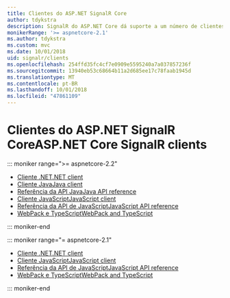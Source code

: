 ```yaml
---
title: Clientes do ASP.NET SignalR Core
author: tdykstra
description: SignalR do ASP.NET Core dá suporte a um número de clientes diferentes.
monikerRange: '>= aspnetcore-2.1'
ms.author: tdykstra
ms.custom: mvc
ms.date: 10/01/2018
uid: signalr/clients
ms.openlocfilehash: 254ffd35fc4cf7e0909e5595240a7a037857236f
ms.sourcegitcommit: 13940eb53c68664b11a2d685ee17c78faab1945d
ms.translationtype: MT
ms.contentlocale: pt-BR
ms.lasthandoff: 10/01/2018
ms.locfileid: "47861109"
---
```

# <a name="aspnet-core-signalr-clients"></a><span data-ttu-id="0a345-103">Clientes do ASP.NET SignalR Core</span><span class="sxs-lookup"><span data-stu-id="0a345-103">ASP.NET Core SignalR clients</span></span>

::: moniker range=">= aspnetcore-2.2"

* [<span data-ttu-id="0a345-104">Cliente .NET</span><span class="sxs-lookup"><span data-stu-id="0a345-104">.NET client</span></span>](xref:signalr/dotnet-client)
* [<span data-ttu-id="0a345-105">Cliente Java</span><span class="sxs-lookup"><span data-stu-id="0a345-105">Java client</span></span>](xref:signalr/java-client)
* [<span data-ttu-id="0a345-106">Referência da API Java</span><span class="sxs-lookup"><span data-stu-id="0a345-106">Java API reference</span></span>](/java/api/com.microsoft.aspnet.signalr?view=aspnet-signalr-java)
* [<span data-ttu-id="0a345-107">Cliente JavaScript</span><span class="sxs-lookup"><span data-stu-id="0a345-107">JavaScript client</span></span>](xref:signalr/javascript-client)
* [<span data-ttu-id="0a345-108">Referência da API de JavaScript</span><span class="sxs-lookup"><span data-stu-id="0a345-108">JavaScript API reference</span></span>](/javascript/api/?view=signalr-js-latest)
* [<span data-ttu-id="0a345-109">WebPack e TypeScript</span><span class="sxs-lookup"><span data-stu-id="0a345-109">WebPack and TypeScript</span></span>](xref:tutorials/signalr-typescript-webpack)

::: moniker-end

::: moniker range="= aspnetcore-2.1"

* [<span data-ttu-id="0a345-110">Cliente .NET</span><span class="sxs-lookup"><span data-stu-id="0a345-110">.NET client</span></span>](xref:signalr/dotnet-client)
* [<span data-ttu-id="0a345-111">Cliente JavaScript</span><span class="sxs-lookup"><span data-stu-id="0a345-111">JavaScript client</span></span>](xref:signalr/javascript-client)
* [<span data-ttu-id="0a345-112">Referência da API de JavaScript</span><span class="sxs-lookup"><span data-stu-id="0a345-112">JavaScript API reference</span></span>](/javascript/api/?view=signalr-js-latest)
* [<span data-ttu-id="0a345-113">WebPack e TypeScript</span><span class="sxs-lookup"><span data-stu-id="0a345-113">WebPack and TypeScript</span></span>](xref:tutorials/signalr-typescript-webpack)

::: moniker-end
